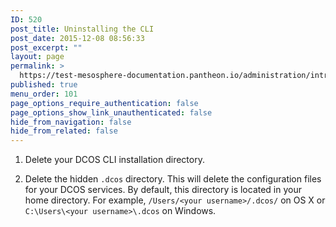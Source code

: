 ```yaml
---
ID: 520
post_title: Uninstalling the CLI
post_date: 2015-12-08 08:56:33
post_excerpt: ""
layout: page
permalink: >
  https://test-mesosphere-documentation.pantheon.io/administration/introcli/removecli/
published: true
menu_order: 101
page_options_require_authentication: false
page_options_show_link_unauthenticated: false
hide_from_navigation: false
hide_from_related: false
---
```

1.  Delete your DCOS CLI installation directory.

2.  Delete the hidden `.dcos` directory. This will delete the configuration files for your DCOS services. By default, this directory is located in your home directory. For example, `/Users/<your username>/.dcos/` on OS X or `C:\Users\<your username>\.dcos` on Windows.